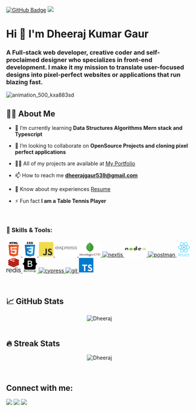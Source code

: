 <a href="https://github.com/dheerajkumargaur?tab=followers">
    <img src="https://img.shields.io/github/followers/dheerajkumargaur?label=Followers&style=social" alt="GitHub Badge"></a>
<a href="https://github.com/dheerajkumargaur/github-profile-views-counter">
    <img src="https://komarev.com/ghpvc/?username=dheerajkumargaur">
</a>

<h1 align="left">Hi 👋 I'm Dheeraj Kumar Gaur</h1>
<h3 align="left">A Full-stack web developer, creative coder and self-proclaimed designer who specializes in front-end development. I make it my mission to translate user-focused designs into pixel-perfect websites or applications that run blazing fast.
</h3>
<p align-items="center" border-radius="10px">
<!--       <img src="https://miro.medium.com/max/680/0*7Q3yvSIv_t0ioJ-Z.gif" margin="auto" width="50%" /> -->
    
![animation_500_kxa883sd](https://user-images.githubusercontent.com/75193540/156818786-1dc5df82-3864-4628-a77d-c34f8c6ceeeb.gif)
</p>


## 🙋‍♂️ About Me

<p align="left" width="45">

- 🌱 I’m currently learning **Data Structures Algorithms Mern stack and Typescript**

- 👯 I’m looking to collaborate on **OpenSource Projects and cloning pixel perfect applications**

- 👨‍💻 All of my projects are available at [My Portfolio](https://dheeraj-kumar-gaur-portfolio.netlify.app/)

- 📫 How to reach me **dheerajgaur539@gmail.com**

- 📄 Know about my experiences [Resume](https://drive.google.com/file/d/1VEfqpIePWBjsMWDiZoQJkHEsJJKysuic/view?usp=sharing)

- ⚡ Fun fact **I am a Table Tennis Player**
 
</p>


<br>

<h3 align="left">💼 Skills & Tools:</h3>
<p align="left"> 
  <a href="https://www.w3.org/html/" target="_blank" rel="noreferrer"> 
    <img src="https://raw.githubusercontent.com/devicons/devicon/master/icons/html5/html5-original-wordmark.svg" alt="html5" width="40" height="40"/> </a> 
  <a href="https://www.w3schools.com/css/" target="_blank" rel="noreferrer">
    <img src="https://raw.githubusercontent.com/devicons/devicon/master/icons/css3/css3-original-wordmark.svg" alt="css3" width="40" height="40"/> </a>
  <a href="https://developer.mozilla.org/en-US/docs/Web/JavaScript" target="_blank" rel="noreferrer"> 
    <img src="https://raw.githubusercontent.com/devicons/devicon/master/icons/javascript/javascript-original.svg" alt="javascript" width="40" height="40"/> </a>
   <a href="https://expressjs.com" target="_blank" rel="noreferrer"> 
    <img src="https://raw.githubusercontent.com/devicons/devicon/master/icons/express/express-original-wordmark.svg" alt="express" width="60" height="45"/> </a>
     <a href="https://www.mongodb.com/" target="_blank" rel="noreferrer"> 
    <img src="https://raw.githubusercontent.com/devicons/devicon/master/icons/mongodb/mongodb-original-wordmark.svg" alt="mongodb" width="60" height="40"/> </a> 
  <a href="https://nextjs.org/" target="_blank" rel="noreferrer"> 
    <img src="https://cdn.worldvectorlogo.com/logos/nextjs-2.svg" alt="nextjs" width="60" height="45"/> </a> 
  <a href="https://nodejs.org" target="_blank" rel="noreferrer"> 
    <img src="https://raw.githubusercontent.com/devicons/devicon/master/icons/nodejs/nodejs-original-wordmark.svg" alt="nodejs" width="60" height="45"/> </a> 
    <a href="https://postman.com" target="_blank" rel="noreferrer"> 
  <img src="https://www.vectorlogo.zone/logos/getpostman/getpostman-icon.svg" alt="postman" width="40" height="40"/> </a> 
  <a href="https://reactjs.org/" target="_blank" rel="noreferrer"> 
    <img src="https://raw.githubusercontent.com/devicons/devicon/master/icons/react/react-original-wordmark.svg" alt="react" width="40" height="40"/> </a>
  <a href="https://redis.io" target="_blank" rel="noreferrer"> 
    <img src="https://raw.githubusercontent.com/devicons/devicon/master/icons/redis/redis-original-wordmark.svg" alt="redis" width="40" height="40"/> </a>
  <a href="https://getbootstrap.com" target="_blank" rel="noreferrer"> 
    <img src="https://raw.githubusercontent.com/devicons/devicon/master/icons/bootstrap/bootstrap-plain-wordmark.svg" alt="bootstrap" width="40" height="40"/> </a> 
  <a href="https://www.cypress.io" target="_blank" rel="noreferrer"> <img src="https://raw.githubusercontent.com/simple-icons/simple-icons/6e46ec1fc23b60c8fd0d2f2ff46db82e16dbd75f/icons/cypress.svg" alt="cypress" width="40" height="40"/> </a> 
  <a href="https://git-scm.com/" target="_blank" rel="noreferrer">
    <img src="https://www.vectorlogo.zone/logos/git-scm/git-scm-icon.svg" alt="git" width="40" height="40"/> </a>
<!--   <a href="https://heroku.com" target="_blank" rel="noreferrer"> 
    <img src="https://www.vectorlogo.zone/logos/heroku/heroku-icon.svg" alt="heroku" width="40" height="40"/> </a>
  <a href="https://redux.js.org" target="_blank" rel="noreferrer"> 
    <img src="https://raw.githubusercontent.com/devicons/devicon/master/icons/redux/redux-original.svg" alt="redux" width="40" height="40"/> </a>  -->
  <a href="https://www.typescriptlang.org/" target="_blank" rel="noreferrer"> 
    <img src="https://raw.githubusercontent.com/devicons/devicon/master/icons/typescript/typescript-original.svg" alt="typescript" width="40" height="40"/> </a> 
</p>
<br>

## &#x1f4c8; GitHub Stats
<p align="center"> <img src="https://github-readme-stats.vercel.app/api?username=dheerajkumargaur&show_icons=true&theme=gotham" alt="Dheeraj" width = "45%" />
  <br/>

 <br>
 
## 🔥 Streak Stats
<p align="center"><img src="https://github-readme-streak-stats.herokuapp.com/?user=dheerajkumargaur&theme=algolia" alt="Dheeraj" /></p>
<br/>
  
  
## Connect with me:
<p align="left">
<a href = "https://www.linkedin.com/in/dheeraj-gaur-784b69110//"><img src="https://img.icons8.com/fluent/48/000000/linkedin.png"/></a>
<a href = "mailto:dheerajgaur539@gmail.com"><img src="https://img.icons8.com/fluent/48/000000/gmail.png"/></a>
<a href = "https://twitter.com/DheerajKumarGa2"><img src="https://img.icons8.com/fluent/48/000000/twitter.png"/></a>
</p>
